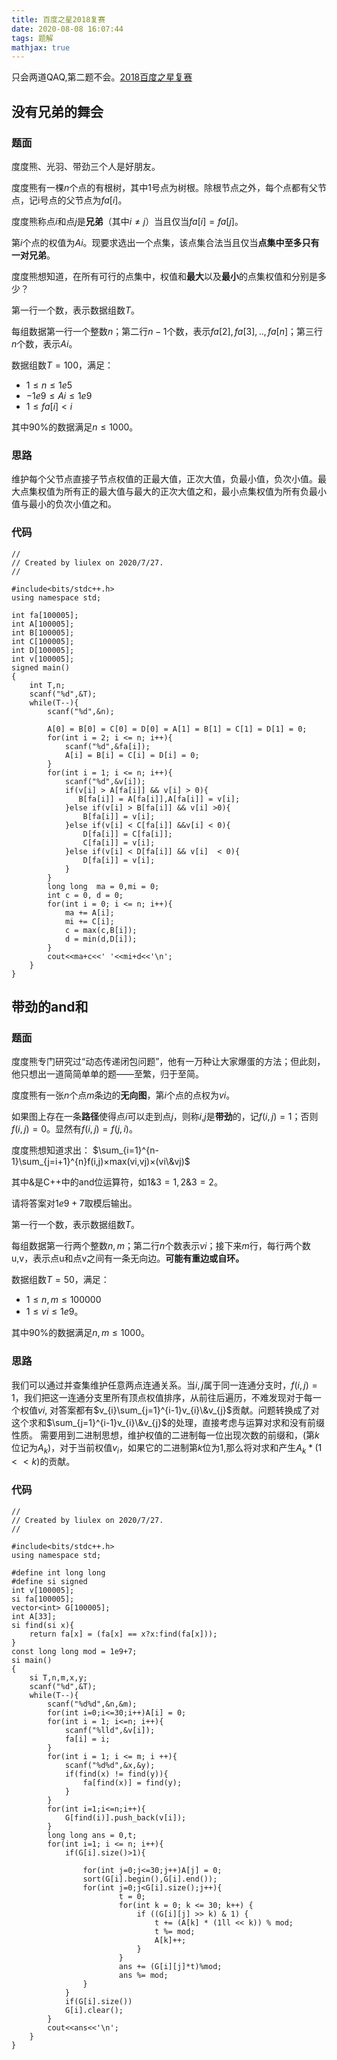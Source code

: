 ```yaml
---
title: 百度之星2018复赛
date: 2020-08-08 16:07:44
tags: 题解
mathjax: true
---
```


只会两道QAQ,第二题不会。[2018百度之星复赛](http://acm.hdu.edu.cn/search.php?field=problem&key=2018%A1%B0%B0%D9%B6%C8%D6%AE%D0%C7%A1%B1%B3%CC%D0%F2%C9%E8%BC%C6%B4%F3%C8%FC+-+%B8%B4%C8%FC&source=1&searchmode=source)

<!-- More -->
## 没有兄弟的舞会

### 题面
度度熊、光羽、带劲三个人是好朋友。

度度熊有一棵$n$个点的有根树，其中1号点为树根。除根节点之外，每个点都有父节点，记i号点的父节点为$fa[i]$。

度度熊称点$i$和点$j$是**兄弟**（其中$i≠j$）当且仅当$fa[i]=fa[j]$。

第$i$个点的权值为$Ai$。现要求选出一个点集，该点集合法当且仅当**点集中至多只有一对兄弟**。

度度熊想知道，在所有可行的点集中，权值和**最大**以及**最小**的点集权值和分别是多少？

第一行一个数，表示数据组数$T$。

每组数据第一行一个整数$n$；第二行$n−1$个数，表示$fa[2],fa[3],..,fa[n]$；第三行$n$个数，表示$Ai$。

数据组数$T=100$，满足：

- $1 \leq n \leq 1e5$
- $−1e9\leq Ai \leq 1e9$
- $1 \leq fa[i]<i$

其中90%的数据满足$n \leq 1000$。

### 思路

维护每个父节点直接子节点权值的正最大值，正次大值，负最小值，负次小值。最大点集权值为所有正的最大值与最大的正次大值之和，最小点集权值为所有负最小值与最小的负次小值之和。

### 代码
```
//
// Created by liulex on 2020/7/27.
//

#include<bits/stdc++.h>
using namespace std;

int fa[100005];
int A[100005];
int B[100005];
int C[100005];
int D[100005];
int v[100005]; 
signed main()
{
    int T,n;
    scanf("%d",&T);
    while(T--){
        scanf("%d",&n);

        A[0] = B[0] = C[0] = D[0] = A[1] = B[1] = C[1] = D[1] = 0;
        for(int i = 2; i <= n; i++){
            scanf("%d",&fa[i]);
            A[i] = B[i] = C[i] = D[i] = 0;
        }
        for(int i = 1; i <= n; i++){
            scanf("%d",&v[i]);
            if(v[i] > A[fa[i]] && v[i] > 0){
               B[fa[i]] = A[fa[i]],A[fa[i]] = v[i];
            }else if(v[i] > B[fa[i]] && v[i] >0){
                B[fa[i]] = v[i];
            }else if(v[i] < C[fa[i]] &&v[i] < 0){
                D[fa[i]] = C[fa[i]];
                C[fa[i]] = v[i];
            }else if(v[i] < D[fa[i]] && v[i]  < 0){
                D[fa[i]] = v[i];
            }
        }
        long long  ma = 0,mi = 0;
        int c = 0, d = 0;
        for(int i = 0; i <= n; i++){
            ma += A[i];
            mi += C[i];
            c = max(c,B[i]);
            d = min(d,D[i]);
        }
        cout<<ma+c<<' '<<mi+d<<'\n';
    }
}
```

## 带劲的and和

### 题面
度度熊专门研究过“动态传递闭包问题”，他有一万种让大家爆蛋的方法；但此刻，他只想出一道简简单单的题——至繁，归于至简。

度度熊有一张$n$个点$m$条边的**无向图**，第$i$个点的点权为$vi$。

如果图上存在一条**路径**使得点$i$可以走到点$j$，则称$i$,$j$是**带劲**的，记$f(i,j)=1$；否则$f(i,j)=0$。显然有$f(i,j)=f(j,i)$。

度度熊想知道求出：
$\sum_{i=1}^{n-1}\sum_{j=i+1}^{n}f(i,j)×max(vi,vj)×(vi\&vj)$

其中&是C++中的and位运算符，如$1\&3=1, 2\&3=2$。

请将答案对$1e9+7$取模后输出。

第一行一个数，表示数据组数$T$。

每组数据第一行两个整数$n,m$；第二行$n$个数表示$vi$；接下来$m$行，每行两个数u,v，表示点u和点v之间有一条无向边。**可能有重边或自环。**

数据组数$T=50$，满足：

- $1\leq n,m\leq 100000$
- $1\leq vi\leq 1e9$。

其中90%的数据满足$n,m\leq 1000$。

### 思路

我们可以通过并查集维护任意两点连通关系。当$i,j$属于同一连通分支时，$f(i,j)=1$，我们把这一连通分支里所有顶点权值排序，从前往后遍历，不难发现对于每一个权值$vi$,
对答案都有$v_{i}\sum_{j=1}^{i-1}v_{i}\&v_{j}$贡献。问题转换成了对这个求和$\sum_{j=1}^{i-1}v_{i}\&v_{j}$的处理，直接考虑与运算对求和没有前缀性质。
需要用到二进制思想，维护权值的二进制每一位出现次数的前缀和，(第$k$位记为$A_{k}$)，对于当前权值$v_{i}$，如果它的二进制第$k$位为1,那么将对求和产生$A_{k}*(1<<k)$的贡献。

### 代码

```
//
// Created by liulex on 2020/7/27.
//

#include<bits/stdc++.h>
using namespace std;

#define int long long
#define si signed
int v[100005];
si fa[100005];
vector<int> G[100005];
int A[33];
si find(si x){
    return fa[x] = (fa[x] == x?x:find(fa[x]));
}
const long long mod = 1e9+7;
si main()
{
    si T,n,m,x,y;
    scanf("%d",&T);
    while(T--){
        scanf("%d%d",&n,&m);
        for(int i=0;i<=30;i++)A[i] = 0;
        for(int i = 1; i<=n; i++){
            scanf("%lld",&v[i]);
            fa[i] = i;
        }
        for(int i = 1; i <= m; i ++){
            scanf("%d%d",&x,&y);
            if(find(x) != find(y)){
                fa[find(x)] = find(y);
            }
        }
        for(int i=1;i<=n;i++){
            G[find(i)].push_back(v[i]);
        }
        long long ans = 0,t;
        for(int i=1; i <= n; i++){
            if(G[i].size()>1){

                for(int j=0;j<=30;j++)A[j] = 0;
                sort(G[i].begin(),G[i].end());
                for(int j=0;j<G[i].size();j++){
                        t = 0;
                        for(int k = 0; k <= 30; k++) {
                            if ((G[i][j] >> k) & 1) {
                                t += (A[k] * (1ll << k)) % mod;
                                t %= mod;
                                A[k]++;
                            }
                        }
                        ans += (G[i][j]*t)%mod;
                        ans %= mod;
                }
            }
            if(G[i].size())
            G[i].clear();
        }
        cout<<ans<<'\n';
    }
}
```